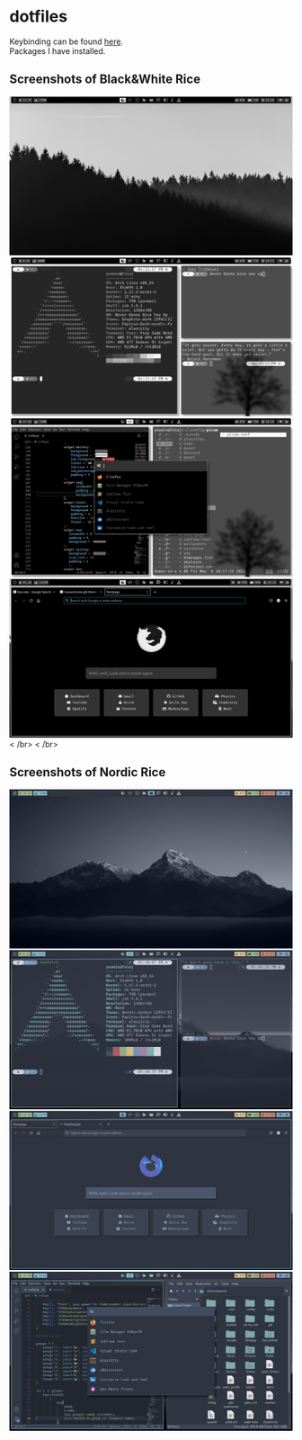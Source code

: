 # dotfiles

Keybinding can be found [here](https://github.com/YeaminFaiaj/dotfiles/blob/b53d2e6a421b0f09cc826af3e7e5d54d9361c241/apps). <br />
Packages I have installed. <br />

## Screenshots of Black&White Rice
![bw1](https://github.com/YeaminFaiaj/dotfiles/blob/84818f02d708a425de60bbc0ee943db342b4778a/previews/bw4.png)
![bw2](https://github.com/YeaminFaiaj/dotfiles/blob/84818f02d708a425de60bbc0ee943db342b4778a/previews/bw2.png)
![bw3](https://github.com/YeaminFaiaj/dotfiles/blob/84818f02d708a425de60bbc0ee943db342b4778a/previews/bw3.png)
![bw4](https://github.com/YeaminFaiaj/dotfiles/blob/84818f02d708a425de60bbc0ee943db342b4778a/previews/bw1.png)
< /br>
< /br>
## Screenshots of Nordic Rice
![nord1](https://github.com/YeaminFaiaj/dotfiles/blob/5d60d76b657b2cd8af08eb5109adcb057d8a7454/previews/nord1.png)
![nord2](https://github.com/YeaminFaiaj/dotfiles/blob/5d60d76b657b2cd8af08eb5109adcb057d8a7454/previews/nord2.png)
![nord3](https://github.com/YeaminFaiaj/dotfiles/blob/5d60d76b657b2cd8af08eb5109adcb057d8a7454/previews/nord3.png)
![nord4](https://github.com/YeaminFaiaj/dotfiles/blob/5d60d76b657b2cd8af08eb5109adcb057d8a7454/previews/nord4.png)

